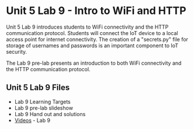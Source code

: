 # Unit 5 Lab 9 - Intro to WiFi and HTTP

Unit 5 Lab 9 introduces students to WiFi connectivity and the HTTP communication protocol. Students 
will connect the IoT device to a local access point for internet connectivity.  The creation of 
a "secrets.py" file for storage of usernames and passwords is an important component to IoT security.

The Lab 9 pre-lab presents an introduction to both WiFi connectivity and the HTTP communication protocol.

## Unit 5 Lab 9 Files

* Lab 9 Learning Targets
* Lab 9 pre-lab slideshow
* Lab 9 Hand out and solutions
* [Videos](./Videos5L9.md) - Lab 9
